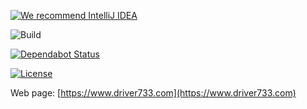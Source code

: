[![We recommend IntelliJ IDEA](http://www.elegantobjects.org/intellij-idea.svg)](https://www.jetbrains.com/idea/)

![Build](https://github.com/driver733/blog/workflows/Build/badge.svg?branch=master)

[![Dependabot Status](https://api.dependabot.com/badges/status?host=github&repo=driver733/blog)](https://dependabot.com)

[![License](https://img.shields.io/badge/license-MIT-green.svg)](https://github.com/driver733/blog/blob/master/LICENSE.txt)

Web page: [https://www.driver733.com](https://www.driver733.com)
